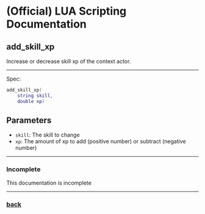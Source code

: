 
# (Official) LUA Scripting Documentation

## add_skill_xp

Increase or decrease skill xp of the context actor.

___

Spec:

```lua
add_skill_xp(
	string skill,
	double xp)
```

## Parameters

- `skill`: The skill to change
- `xp`: The amount of xp to add (positive number) or subtract (negative number)

___

### Incomplete

This documentation is incomplete

___

### [back](../other)
